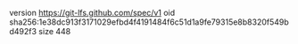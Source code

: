 version https://git-lfs.github.com/spec/v1
oid sha256:1e38dc913f3171029efbd4f4191484f6c51d1a9fe79315e8b8320f549bd492f3
size 448
